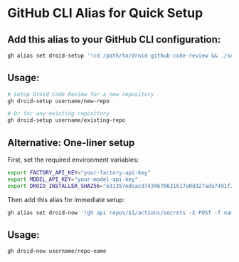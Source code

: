 # GitHub CLI Alias for Quick Setup

## Add this alias to your GitHub CLI configuration:

```bash
gh alias set droid-setup '!cd /path/to/droid-github-code-review && ./setup-new-repo.sh $1'
```

## Usage:

```bash
# Setup Droid Code Review for a new repository
gh droid-setup username/new-repo

# Or for any existing repository
gh droid-setup username/existing-repo
```

## Alternative: One-liner setup

First, set the required environment variables:
```bash
export FACTORY_API_KEY="your-factory-api-key"
export MODEL_API_KEY="your-model-api-key"
export DROID_INSTALLER_SHA256="e31357edcacd7434670621617a0d327ada7491f2d4ca40e3cac3829c388fad9a"  # optional
```

Then add this alias for immediate setup:

```bash
gh alias set droid-now '!gh api repos/$1/actions/secrets -X POST -f name=FACTORY_API_KEY -f value=$FACTORY_API_KEY && gh api repos/$1/actions/secrets -X POST -f name=MODEL_API_KEY -f value=$MODEL_API_KEY && gh api repos/$1/actions/variables -X POST -f name=DROID_INSTALLER_SHA256 -f value=${DROID_INSTALLER_SHA256:-e31357edcacd7434670621617a0d327ada7491f2d4ca40e3cac3829c388fad9a} && curl -fsSL https://raw.githubusercontent.com/tgerighty/droid-github-code-review/main/droid-code-review.yaml | gh api repos/$1/contents/.github/workflows/droid-code-review.yaml --input - -X PUT -f message="Add Droid Code Review workflow"'
```

## Usage:

```bash
gh droid-now username/repo-name
```
